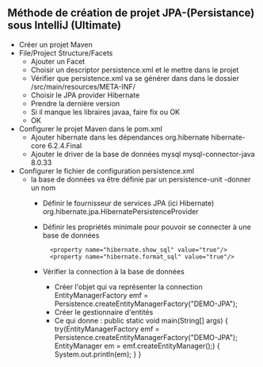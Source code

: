 ## Méthode de création de projet JPA-(Persistance) sous IntelliJ (Ultimate)

- Créer un projet Maven
- File/Project Structure/Facets
	- Ajouter un Facet
	- Choisir un descriptor persistence.xml et le mettre dans le projet
	- Vérifier que persistence.xml va se générer dans dans le dossier /src/main/resources/META-INF/
	- Choisir le JPA provider Hibernate
	- Prendre la dernière version
	- Si il manque les libraires javaa, faire fix ou OK
	- OK
- Configurer le projet Maven dans le pom.xml
	- Ajouter hibernate dans les dépendances
	  <dependency>
	  <groupId>org.hibernate</groupId>
	  <artifactId>hibernate-core</artifactId>
	  <version>6.2.4.Final</version>
	  </dependency>
	- Ajouter le driver de la base de données
	  <dependency>
	  <groupId>mysql</groupId>
	  <artifactId>mysql-connector-java</artifactId>
	  <version>8.0.33</version>
	  </dependency>
- Configurer le fichier de configuration persistence.xml
	- la base de données va être définie par un persistence-unit
	  -donner un nom
	  <persistence-unit name="DEMO-JPA">
		- Définir le fournisseur de services JPA (ici Hibernate)
		  <provider>org.hibernate.jpa.HibernatePersistenceProvider</provider>
		- Définir les propriétés minimale pour pouvoir se connecter à une base de données
		  <properties>
		  <property name="jakarta.persistence.jdbc.url" value="jdbc:mysql://localhost:3306/bibliotheque"/>
		  <property name="jakarta.persistence.jdbc.user" value="root"/>
		  <property name="jakarta.persistence.jdbc.password" value="root"/>

		        <property name="hibernate.show_sql" value="true"/>
		        <property name="hibernate.format_sql" value="true"/>
		  </properties>

		- Vérifier la connection à la base de données
			- Créer l'objet qui va représenter la connection
			  EntityManagerFactory emf = Persistence.createEntityManagerFactory("DEMO-JPA");
			- Créer le gestionnaire d'entités
			- Ce qui donne :
			  public static void main(String[] args) {
			  try(EntityManagerFactory emf = Persistence.createEntityManagerFactory("DEMO-JPA");
			  EntityManager em = emf.createEntityManager();)
			  {
			  System.out.println(em);
			  }
			  }			
